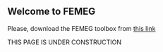 ## Welcome to FEMEG

Please, download the FEMEG toolbox from [this link](https://github.com/femeg/FEMEG) 

THIS PAGE IS UNDER CONSTRUCTION
